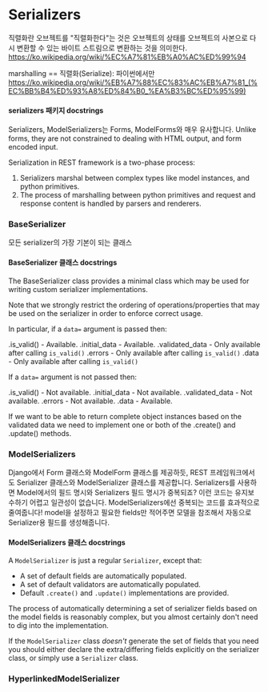 # Serializers

직렬화란
오브젝트를 "직렬화한다"는 것은 오브젝트의 상태를 오브젝트의 사본으로 다시 변환할 수 있는 바이트 스트림으로 변환하는 것을 의미한다.
https://ko.wikipedia.org/wiki/%EC%A7%81%EB%A0%AC%ED%99%94

marshalling == 직렬화(Serialize): 파이썬에서만
https://ko.wikipedia.org/wiki/%EB%A7%88%EC%83%AC%EB%A7%81_(%EC%BB%B4%ED%93%A8%ED%84%B0_%EA%B3%BC%ED%95%99)

#### serializers 패키지 docstrings

Serializers, ModelSerializers는 Forms, ModelForms와 매우 유사합니다.
Unlike forms, they are not constrained to dealing with HTML output, and form encoded input.

Serialization in REST framework is a two-phase process:

1. Serializers marshal between complex types like model instances, and
python primitives.
2. The process of marshalling between python primitives and request and
response content is handled by parsers and renderers.


### BaseSerializer
모든 serializer의 가장 기본이 되는 클래스

#### BaseSerializer 클래스 docstrings

The BaseSerializer class provides a minimal class which may be used
for writing custom serializer implementations.

Note that we strongly restrict the ordering of operations/properties
that may be used on the serializer in order to enforce correct usage.

In particular, if a `data=` argument is passed then:

.is_valid() - Available.
.initial_data - Available.
.validated_data - Only available after calling `is_valid()`
.errors - Only available after calling `is_valid()`
.data - Only available after calling `is_valid()`

If a `data=` argument is not passed then:

.is_valid() - Not available.
.initial_data - Not available.
.validated_data - Not available.
.errors - Not available.
.data - Available.

If we want to be able to return complete object instances based on the validated data we need to implement one or both of the .create() and .update() methods.

### ModelSerializers

Django에서 Form 클래스와 ModelForm 클래스를 제공하듯, REST 프레임워크에서도 Serializer 클래스와 ModelSerializer 클래스를 제공합니다.
Serializers를 사용하면 Model에서의 필드 명시와 Serializers 필드 명시가 중복되죠? 
이런 코드는 유지보수하기 어렵고 일관성이 없습니다. 
ModelSerializers에선 중복되는 코드를 효과적으로 줄여줍니다! 
model을 설정하고 필요한 fields만 적어주면 모델을 참조해서 자동으로 Serializer용 필드를 생성해줍니다.

#### ModelSerializers 클래스 docstrings
A `ModelSerializer` is just a regular `Serializer`, except that:
- A set of default fields are automatically populated.
- A set of default validators are automatically populated.
- Default `.create()` and `.update()` implementations are provided.

The process of automatically determining a set of serializer fields
based on the model fields is reasonably complex, but you almost certainly
don't need to dig into the implementation.

If the `ModelSerializer` class *doesn't* generate the set of fields that
you need you should either declare the extra/differing fields explicitly on
the serializer class, or simply use a `Serializer` class.


### HyperlinkedModelSerializer




